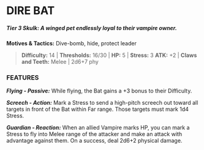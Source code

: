 # DIRE BAT

##### **Tier 3 Skulk:** *A winged pet endlessly loyal to their vampire owner.*

**Motives & Tactics:** Dive-bomb, hide, protect leader

> **Difficulty:** 14 | **Thresholds:** 16/30 | **HP:** 5 | **Stress:** 3
> **ATK:** +2 | **Claws and Teeth:** Melee | 2d6+7 phy

### FEATURES

***Flying - Passive:*** While flying, the Bat gains a +3 bonus to their Difficulty.

***Screech - Action:*** Mark a Stress to send a high-pitch screech out toward all targets in front of the Bat within Far range. Those targets must mark 1d4 Stress.

***Guardian - Reaction:*** When an allied Vampire marks HP, you can mark a Stress to fly into Melee range of the attacker and make an attack with advantage against them. On a success, deal 2d6+2 physical damage.
